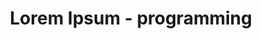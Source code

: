 ---
src: '/images/rpp.png' 
title: 'Lorem Ipsum - programming'
url: 'https://public.tableau.com/profile/moises.figueroa#!/vizhome/RPP_16198462986820/Dashboard1'
heading: 'programming'
content: 'Class aptent taciti sociosqu ad litora torquent per conubia nostra, per inceptos himenaeos. Nunc dictum ornare ipsum eget posuere. In sit amet mauris eget mi varius aliquet quis in dolor. '
---